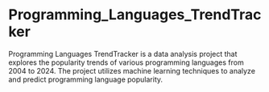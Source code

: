 # Programming_Languages_TrendTracker
 Programming Languages TrendTracker is a data analysis project that explores the popularity trends of various programming languages from 2004 to 2024. The project utilizes machine learning techniques to analyze and predict programming language popularity.
